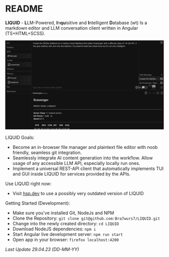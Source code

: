 # README
**LIQUID** - **L**LM-Powered, **I**n**qu**isitive and **I**ntelligent **D**atabase (wt) Is a markdown editor and LLM conversation client written in Angular (TS+HTML+SCSS).

![Screenshot](/screenshot.png?raw=true)

LIQUID Goals: 
- Become an in-browser file manager and plaintext file editor with noob friendly, seamless git integration.
- Seamlessly integrate AI content generation into the workflow. Allow usage of any accessible LLM API, especially locally run ones.
- Implement a universal REST-API client that automatically implements TUI and GUI inside LIQUID for services provided by the APIs.

Use LIQUID right now:
- Visit [hsp.dev](https://hsp.dev) to use a possibly very outdated version of LIQUID

Getting Started (Development):
- Make sure you've installed Git, NodeJs and NPM
- Clone the Repository: ```git clone git@github.com:Bra7wurs7/LIQUID.git```
- Change into the newly created directory: ```cd LIQUID```
- Download NodeJS dependencies: ```npm i```
- Start Angular live development server: ```npm run start```
- Open app in your browser: ```firefox localhost:4200```

*Last Update 29.04.23 (DD-MM-YY)*
